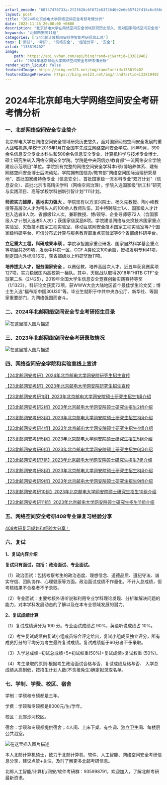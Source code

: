 ```yaml
---
arturl_encode: "68747470733a:2f2f626c6f672e6373646e2e6e65742f416c6c656e3937352f:61727469636c652f64657461696c732f313333383139343032"
layout: post
title: "2024年北京邮电大学网络空间安全考研考情分析"
date: 2023-11-26 20:00:00 +0800
description: "北京邮电大学在网络空间安全领域研究历史悠久，面对国家网络空间安全发"
keywords: "北邮网安院11组"
categories: ['24北邮计算机网安软件智能考研信息汇总']
tags: ['面试', '考研', '网络安全', '经验分享', '安全']
artid: "133819402"
image:
    path: https://api.vvhan.com/api/bing?rand=sj&artid=133819402
    alt: "2024年北京邮电大学网络空间安全考研考情分析"
render_with_liquid: false
featuredImage: https://bing.ee123.net/img/rand?artid=133819402
featuredImagePreview: https://bing.ee123.net/img/rand?artid=133819402
---
```


# 2024年北京邮电大学网络空间安全考研考情分析

### 一、北邮网络空间安全专业简介

北京邮电大学在网络空间安全领域研究历史悠久，面对国家网络空间安全发展的重大战略机遇,学校于2016年1月在全国率先成立网络空间安全学院。同年9月，390余名信息安全专业本科生和500余名信息安全专业、计算机科学与技术专业博士、硕士研究生转入网络空间安全学院。学院是中央网信办/教育部“一流网络安全学院建设示范项目”单位。学院拥有完整的网络空间安全学科本/硕/博培养体系、建有网络空间安全博士后流动站。学院拥有国信办/教育部“网络空间国际治理研究基地”、首批国家级特色专业（信息安全）、首批国家级一流本科专业“双万计划”（信息安全）、首批北京市高精尖学科（网络空间治理）。学院入选国家级“新工科”研究与实践项目、高等学校学科创新引智计划“111计划。

**师资实力雄厚，基地实力强大**
。学院现有以方滨兴院士、杨义先教授、陶小峰教授等高层次人才为带头人的100余人教师队伍，其中特聘院士1人、国家级人才计划入选者9人次、省部级12人次。兼职教授、博/硕导、企业导师等72人（含国家级人才计划入选者5人次）；获国家级奖励8项。学院建设网络与交换技术国家重点实验室、灾备技术国家工程实验室、移动互联网安全技术国家工程实验室等7个国家级科研平台、可信分布式计算与服务教育部重点实验室等6个省部级科研平台。

**立足重大工程，科研成果丰硕**
。学院承担国家重点研发、国家自然科学基金重点等项目共269项，发表中科院一区、CCF A类论文100余篇，授权发明专利41项，制定国内外标准16项，获省部级以上科研奖励11项。

**培养拔尖人才，服务国家安全**
。以赛促教，培养高层次人才。近五年获竞赛奖项127项，实力稳居国内高校第一梯队。其中，天枢战队取得2018年“HITB CTF”全球第二名（2/425），2019年全国大学生信息安全竞赛创新实践赛特等奖（1/1323）。科研论文获奖72项，获WWW大会大陆地区首个最佳学生论文奖；博士生入选“福布斯中国30U30”等。毕业生就职于中共中央办公厅、新华社、等国家重要部门，为网络强国而奋斗。

### 二、2024年北邮网络空间安全专业考研招生目录

![在这里插入图片描述](https://i-blog.csdnimg.cn/blog_migrate/38ae4dfd7920934f968ea2212d7bdaea.jpeg#pic_center)

### 三、2023年北邮网络空间安全考研录取情况

![在这里插入图片描述](https://i-blog.csdnimg.cn/blog_migrate/0c8d53fa5844070c4bbdf562e3995684.png#pic_center)

### 四、网络空间安全学院和实验室线上宣讲

[【24北邮网安考研】2024年北京邮电大学网安院研究生招生宣传](https://www.zhihu.com/zvideo/1653545991595802624)
  
[【23北邮网安考研】2023年北京邮电大学网安院研究生招生宣传](https://www.zhihu.com/zvideo/1521941288756215809)
  
[【23北邮网安考研1组】2023年北京邮电大学网安院硕士研究生招生1组介绍](https://www.zhihu.com/zvideo/1521999812845449216)
  
[【23北邮网安考研2组】2023年北京邮电大学网安院硕士研究生招生2组介绍](https://www.zhihu.com/zvideo/1522001215675731969)
  
[【23北邮网安考研3组】2023年北京邮电大学网安院硕士研究生招生3组介绍](https://www.zhihu.com/zvideo/1522200179096186880)
  
[【23北邮网安考研4组】2023年北京邮电大学网安院硕士研究生招生4组介绍](https://www.zhihu.com/zvideo/1522225001834635264)
  
[【23北邮网安考研5组】2023年北京邮电大学网安院硕士研究生招生5组介绍](https://www.zhihu.com/zvideo/1522234482723188736)
  
[【23北邮网安考研6组】2023年北京邮电大学网安院硕士研究生招生6组介绍](https://www.zhihu.com/zvideo/1522270290633138176)
  
[【23北邮网安考研7组】2023年北京邮电大学网安院硕士研究生招生7组介绍](https://www.zhihu.com/zvideo/1522621301797298177)
  
[【23北邮网安考研8组】2023年北京邮电大学网安院硕士研究生招生8组介绍](https://www.zhihu.com/zvideo/1522624120465915904)
  
[【23北邮网安考研9组】2023年北京邮电大学网安院硕士研究生招生9组介绍](https://www.zhihu.com/zvideo/1522627648630706177)
  
[【23北邮网安考研10组】2023年北京邮电大学网安院硕士研究生招生10组介绍](https://www.zhihu.com/zvideo/1522894599752626176)
  
[【23北邮网安考研11组】2023年北京邮电大学网安院硕士研究生招生11组介绍](https://www.zhihu.com/zvideo/1522979927879700480)

### 五、网络空间安全考研408专业课复习经验分享

[408考研复习规划和经验大分享！](https://zhuanlan.zhihu.com/p/433222606)

### 六、复试

**1、复试内容介绍**

**复试只有面试，包括：政治面试、专业面试。**
  
（1）政治面试：包括考察考生的政治态度、理想信念、道德品质、遵纪守法、诚实守信、团队协作、心理健康等方面。政治面试成绩不作量化，不计入总成绩，但考核结果不合格者不予录取。
  
（2）专业面试：主要考核外语听说和利用专业学科理论发现、分析和解决问题的能力，对本学科发展动态的了解以及在本专业领域发展的潜力。

**2、复试成绩计算**
  
（1）复试成绩满分为 100 分。专业面试成绩占 90%，英语听说成绩占 10%。
  
（2）考生复试成绩由复试小组成员综合评定给出，复试小组成员独立评分，所有成员打分的平均分为考生最终复试成绩。复试成绩低于60分者不予录取。
  
（3）入学总成绩=初试总成绩÷5×初试权重(50%)+复试成绩×复试权重 (50%)。
  
（4）考生录取的原则:根据考生政治面试合格与否、复试成绩及格与否、 入学总成绩从高到低，按招生计划人数(不含推免生)确定拟录取名单。

### 七、学制、学费、校区、宿舍

学制：学硕和专硕都是三年。
  
学费：学硕和专硕都是8000元/生/学年。
  
校区：北邮沙河校区。
  
宿舍：学硕和专硕都提供宿舍；4人间、上床下桌、有空调、独立卫生间、每楼层公共浴室。
  
![在这里插入图片描述](https://i-blog.csdnimg.cn/blog_migrate/6b2b4955b7c566b44bd7e5cc5b1e1a9e.jpeg#pic_center)

本人北邮计算机硕士，致力于北邮计算机、软件、人工智能、网络空间安全考研信息分享，建议点赞+关注，及时了解更多北邮考研信息。

北邮人工智能/计算机/网安/软件考研群：935998791，欢迎加入，了解北邮考研最新资讯。